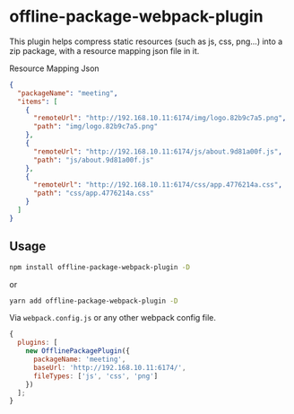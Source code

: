 # offline-package-webpack-plugin

This plugin helps compress static resources (such as js, css, png...) into a zip package, with a resource mapping json file in it.

Resource Mapping Json

```json
{
  "packageName": "meeting",
  "items": [
    {
      "remoteUrl": "http://192.168.10.11:6174/img/logo.82b9c7a5.png",
      "path": "img/logo.82b9c7a5.png"
    },
    {
      "remoteUrl": "http://192.168.10.11:6174/js/about.9d81a00f.js",
      "path": "js/about.9d81a00f.js"
    },
    {
      "remoteUrl": "http://192.168.10.11:6174/css/app.4776214a.css",
      "path": "css/app.4776214a.css"
    }
  ]
}
```

## Usage

```bash
npm install offline-package-webpack-plugin -D
```

or

```bash
yarn add offline-package-webpack-plugin -D
```

Via `webpack.config.js` or any other webpack config file.

```js
{
  plugins: [
    new OfflinePackagePlugin({
      packageName: 'meeting',
      baseUrl: 'http://192.168.10.11:6174/',
      fileTypes: ['js', 'css', 'png']
    })
  ];
}
```
